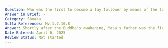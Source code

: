 ```yaml
---
Question: Who was the first to become a lay follower by means of the triple refuge?
Answer in Brief: -
Category: Sāvaka
Sutta References: Mv.1.7.10.8
Answer: Shortly after the Buddha's awakening, Yasa's father was the first person to become a lay follower by means of the triple refuge.
Date Entered: April 6, 2025
Review Status: Not started
---
```

